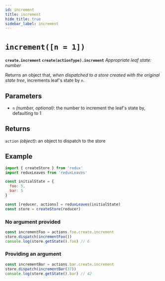 ```yaml
---
id: increment
title: increment
hide_title: true
sidebar_label: increment
---
```


# `increment([n = 1])`
**`create.increment`**
**`create(actionType).increment`**
*Appropriate leaf state: number*

Returns an object that, *when dispatched to a store created with the original state tree*, increments leaf's state by `n`.

## Parameters
- `n` *(number, optional)*: the number to increment the leaf's state by, defaulting to 1

## Returns
`action` *(object)*: an object to dispatch to the store

## Example
```js
import { createStore } from 'redux'
import reduxLeaves from 'reduxLeaves'

const initialState = {
  foo: 5,
  bar: 5
}

const [reducer, actions] = reduxLeaves(initialState)
const store = createStore(reducer)
```
### No argument provided
```js
const incrementFoo = actions.foo.create.increment
store.dispatch(incrementFoo())
console.log(store.getState().foo) // 6
```
### Providing an argument
```js
const incrementBar = actions.bar.create.increment
store.dispatch(incrementBar(37))
console.log(store.getState().bar) // 42
```